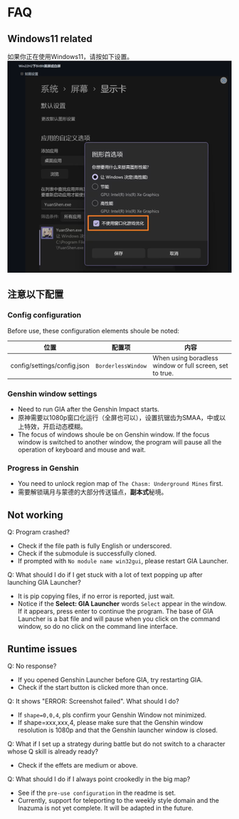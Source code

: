 # FAQ

## Windows11 related

如果你正在使用Windows11，请按如下设置。![issue](asset/imgs/Win11.png)

## 注意以下配置

### Config configuration

Before use, these configuration elements shoule be noted:

| 位置                        | 配置项             | 内容                                                     |
| --------------------------- | ------------------ | -------------------------------------------------------- |
| config/settings/config.json | `BorderlessWindow` | When using boradless window or full screen, set to true. |

### Genshin window settings

- Need to run GIA after the Genshin Impact starts.
- 原神需要以1080p窗口化运行（全屏也可以），设置抗锯齿为SMAA，中或以上特效，开启动态模糊。
- The focus of windows shoule be on Genshin window. If the focus window is switched to another window, the program will pause all the operation of keyboard and mouse and wait.

### Progress in Genshin

- You need to unlock region map of `The Chasm: Underground Mines` first.
- 需要解锁璃月与蒙德的大部分传送锚点，**副本式**秘境。

## Not working

Q: Program crashed?

- Check if the file path is fully English or underscored.
- Check if the submodule is successfully cloned.
- If prompted with `No module name win32gui`, please restart GIA Launcher.

Q: What should I do if I get stuck with a lot of text popping up after launching GIA Launcher?

- It is pip copying files, if no error is reported, just wait.
- Notice if the **Select: GIA Launcher** words `Select` appear in the window. If it appears, press enter to continue the program. The base of GIA Launcher is a bat file and will pause when you click on the command window, so do no click on the command line interface.

## Runtime issues

Q: No response?

- If you opened Genshin Launcher before GIA, try restarting GIA.
- Check if the start button is clicked more than once.

Q: It shows "ERROR: Screenshot failed". What should I do?

- If `shape=0,0,4`, pls confirm your Genshin Window not minimized.
- If shape=xxx,xxx,4, please make sure that the Genshin window resolution is 1080p and that the Genshin launcher window is closed.

Q: What if I set up a strategy during battle but do not switch to a character whose Q skill is already ready?

- Check if the effets are medium or above.

Q: What should I do if I always point crookedly in the big map?

- See if the `pre-use configuration` in the readme is set.
- Currently, support for teleporting to the weekly style domain and the Inazuma is not yet complete. It will be adapted in the future.
